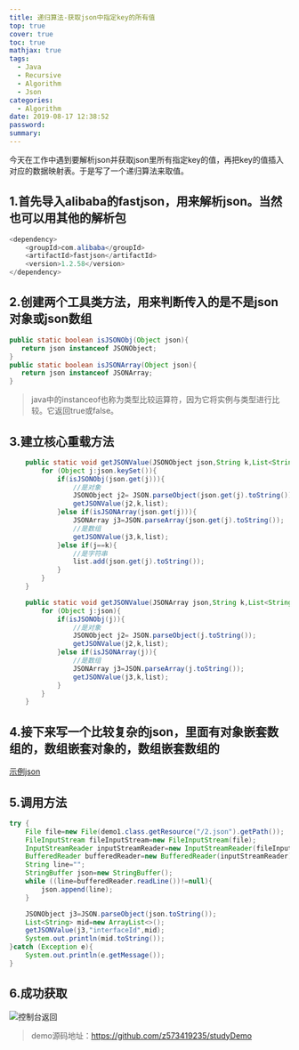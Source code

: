 ```yaml
---
title: 递归算法-获取json中指定key的所有值
top: true
cover: true
toc: true
mathjax: true
tags:
  - Java
  - Recursive
  - Algorithm
  - Json
categories:
  - Algorithm
date: 2019-08-17 12:38:52
password:
summary:
---
```


今天在工作中遇到要解析json并获取json里所有指定key的值，再把key的值插入对应的数据映射表。于是写了一个递归算法来取值。

## 1.首先导入alibaba的fastjson，用来解析json。当然也可以用其他的解析包
```java
<dependency>
    <groupId>com.alibaba</groupId>
    <artifactId>fastjson</artifactId>
    <version>1.2.58</version>
</dependency>
```
## 2.创建两个工具类方法，用来判断传入的是不是json对象或json数组
```java
public static boolean isJSONObj(Object json){
   return json instanceof JSONObject;
}
public static boolean isJSONArray(Object json){
   return json instanceof JSONArray;
}
```
> java中的instanceof也称为类型比较运算符，因为它将实例与类型进行比较。它返回true或false。

## 3.建立核心重载方法
```java
    public static void getJSONValue(JSONObject json,String k,List<String> list){
        for (Object j:json.keySet()){
            if(isJSONObj(json.get(j))){
                //是对象
                JSONObject j2= JSON.parseObject(json.get(j).toString());
                getJSONValue(j2,k,list);
            }else if(isJSONArray(json.get(j))){
                JSONArray j3=JSON.parseArray(json.get(j).toString());
                //是数组
                getJSONValue(j3,k,list);
            }else if(j==k){
                //是字符串
                list.add(json.get(j).toString());
            }
        }
    }

    public static void getJSONValue(JSONArray json,String k,List<String> list){
        for (Object j:json){
            if(isJSONObj(j)){
                //是对象
                JSONObject j2= JSON.parseObject(j.toString());
                getJSONValue(j2,k,list);
            }else if(isJSONArray(j)){
                //是数组
                JSONArray j3=JSON.parseArray(j.toString());
                getJSONValue(j3,k,list);
            }
        }
    }

```
## 4.接下来写一个比较复杂的json，里面有对象嵌套数组的，数组嵌套对象的，数组嵌套数组的
[示例json](http://cdn.mjava.top/blog/demojson.txt)

## 5.调用方法
```java
try {
    File file=new File(demo1.class.getResource("/2.json").getPath());
    FileInputStream fileInputStream=new FileInputStream(file);
    InputStreamReader inputStreamReader=new InputStreamReader(fileInputStream);
    BufferedReader bufferedReader=new BufferedReader(inputStreamReader);
    String line="";
    StringBuffer json=new StringBuffer();
    while ((line=bufferedReader.readLine())!=null){
        json.append(line);
    }

    JSONObject j3=JSON.parseObject(json.toString());
    List<String> mid=new ArrayList<>();
    getJSONValue(j3,"interfaceId",mid);
    System.out.println(mid.toString());
}catch (Exception e){
    System.out.println(e.getMessage());
}
```
## 6.成功获取
![控制台返回](http://cdn.mjava.top/blog/json2.png)

>demo源码地址：https://github.com/z573419235/studyDemo
